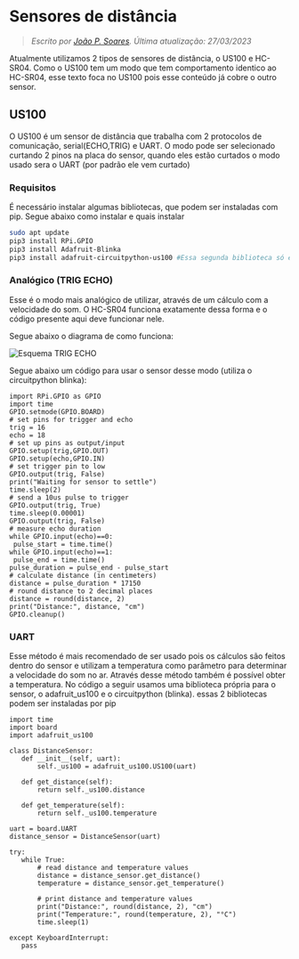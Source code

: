 # Sensores de distância

> *Escrito por [João P. Soares](https://github.com/J0t4py). Última atualização: 27/03/2023*

Atualmente utilizamos 2 tipos de sensores de distância, o US100 e HC-SR04. Como o US100 tem um modo que tem comportamento identico ao HC-SR04, esse texto foca no US100 pois esse conteúdo já cobre o outro sensor.

## US100

O US100 é um sensor de distância que trabalha com 2 protocolos de comunicação, serial(ECHO,TRIG) e UART. O modo pode ser selecionado curtando 2 pinos na placa do sensor, quando eles estão curtados o modo usado sera o UART (por padrão ele vem curtado)

### Requisitos

É necessário instalar algumas bibliotecas, que podem ser instaladas com pip. Segue abaixo como instalar e quais instalar

```bash
sudo apt update
pip3 install RPi.GPIO
pip3 install Adafruit-Blinka
pip3 install adafruit-circuitpython-us100 #Essa segunda biblioteca só é usada para o modo UART
```

### Analógico (TRIG ECHO)
 
 Esse é o modo mais analógico de utilizar, através de um cálculo com a velocidade do som. O HC-SR04 funciona exatamente dessa forma e o código presente aqui deve funcionar nele.
 
 Segue abaixo o diagrama de como funciona:
 
 ![Esquema TRIG ECHO](./assets/Work-principle-of-the-HC-SR04-sensor-39.jpg)
 
 Segue abaixo um código para usar o sensor desse modo (utiliza o circuitpython blinka):
 
 ```python3
import RPi.GPIO as GPIO
import time
GPIO.setmode(GPIO.BOARD)
# set pins for trigger and echo
trig = 16
echo = 18
# set up pins as output/input
GPIO.setup(trig,GPIO.OUT)
GPIO.setup(echo,GPIO.IN)
# set trigger pin to low
GPIO.output(trig, False)
print("Waiting for sensor to settle")
time.sleep(2)
# send a 10us pulse to trigger
GPIO.output(trig, True)
time.sleep(0.00001)
GPIO.output(trig, False)
# measure echo duration
while GPIO.input(echo)==0:
  pulse_start = time.time()
while GPIO.input(echo)==1:
  pulse_end = time.time()
pulse_duration = pulse_end - pulse_start
# calculate distance (in centimeters)
distance = pulse_duration * 17150
# round distance to 2 decimal places
distance = round(distance, 2)
print("Distance:", distance, "cm")
GPIO.cleanup()
```

### UART

 Esse método é mais recomendado de ser usado pois os cálculos são feitos dentro do sensor e utilizam a temperatura como parâmetro para determinar a velocidade do som no ar. Através desse método também é possível obter a temperatura. No código a seguir usamos uma biblioteca própria para o sensor, o adafruit_us100 e o circuitpython (blinka). essas 2 bibliotecas podem ser instaladas por pip
 
 ```python3
import time
import board
import adafruit_us100

class DistanceSensor:
    def __init__(self, uart):
        self._us100 = adafruit_us100.US100(uart)

    def get_distance(self):
        return self._us100.distance

    def get_temperature(self):
        return self._us100.temperature

uart = board.UART
distance_sensor = DistanceSensor(uart)

try:
    while True:
        # read distance and temperature values
        distance = distance_sensor.get_distance()
        temperature = distance_sensor.get_temperature()

        # print distance and temperature values
        print("Distance:", round(distance, 2), "cm")
        print("Temperature:", round(temperature, 2), "°C")
        time.sleep(1)

except KeyboardInterrupt:
    pass
```
 
 
